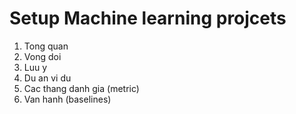 # Setup Machine learning projcets

1. Tong quan
2. Vong doi
3. Luu y
4. Du an vi du
5. Cac thang danh gia (metric)
6. Van hanh (baselines)